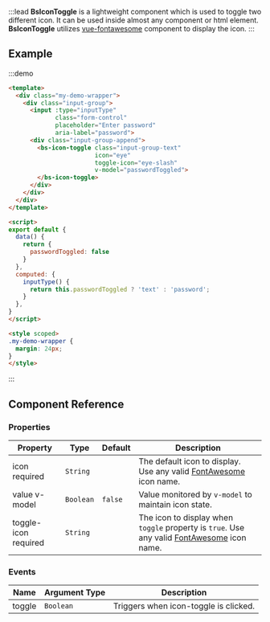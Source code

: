 :::lead
**BsIconToggle** is a lightweight component which is used to toggle two different icon. It can be used
inside almost any component or html element. **BsIconToggle** utilizes
[vue-fontawesome](https://github.com/FortAwesome/vue-fontawesome) component to display the icon.
:::


## Example

:::demo
```html
<template>
  <div class="my-demo-wrapper">
    <div class="input-group">
      <input :type="inputType" 
             class="form-control" 
             placeholder="Enter password" 
             aria-label="password">
      <div class="input-group-append">
        <bs-icon-toggle class="input-group-text" 
                        icon="eye" 
                        toggle-icon="eye-slash"
                        v-model="passwordToggled">
        </bs-icon-toggle>
      </div>
    </div>
  </div>
</template>

<script>
export default {
  data() {
    return {
      passwordToggled: false
    }
  },
  computed: {
    inputType() {
      return this.passwordToggled ? 'text' : 'password';
    }
  },
}
</script>

<style scoped>
.my-demo-wrapper {
  margin: 24px;
}
</style>
```
:::


## Component Reference

### Properties

<div class="cmp-property">

| Property | Type      | Default  | Description |
|----------|-----------|----------|-------------|
| icon <bs-badge color="danger text-white">required</bs-badge> | `String` |  | The default icon to display. Use any valid [FontAwesome](https://fontawesome.com/icons?d=gallery&s=solid&m=free) icon name. |
| value <bs-badge color="unique text-white">v-model</bs-badge> | `Boolean` | `false`  | Value monitored by `v-model` to maintain icon state. |
| toggle-icon <bs-badge color="danger text-white">required</bs-badge> | `String` |  | The icon to display when `toggle` property is `true`. Use any valid [FontAwesome](https://fontawesome.com/icons?d=gallery&s=solid&m=free) icon name. |

</div>


### Events

<div class="cmp-property">

| Name   | Argument Type | Description |
|--------|---------------|-------------|
| toggle | `Boolean` | Triggers when icon-toggle is clicked. |

</div>

<script src="./script/icon-toggle.js"></script>
